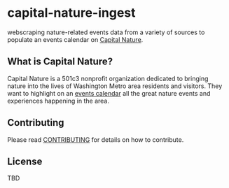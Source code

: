 # capital-nature-ingest
webscraping nature-related events data from a variety of sources to populate an events calendar on [Capital Nature](http://capitalnature.org/).

## What is Capital Nature?
Capital Nature is a 501c3 nonprofit organization dedicated to bringing nature into the lives of Washington Metro area residents and visitors. They want to highlight on an [events calendar](http://capitalnature.org/events/month/) all the great nature events and experiences happening in the area.

## Contributing
Please read [CONTRIBUTING](https://github.com/DataKind-DC/capital-nature-ingest/blob/master/.github/CONTRIBUTING.md) for details on how to contribute.

## License
TBD
